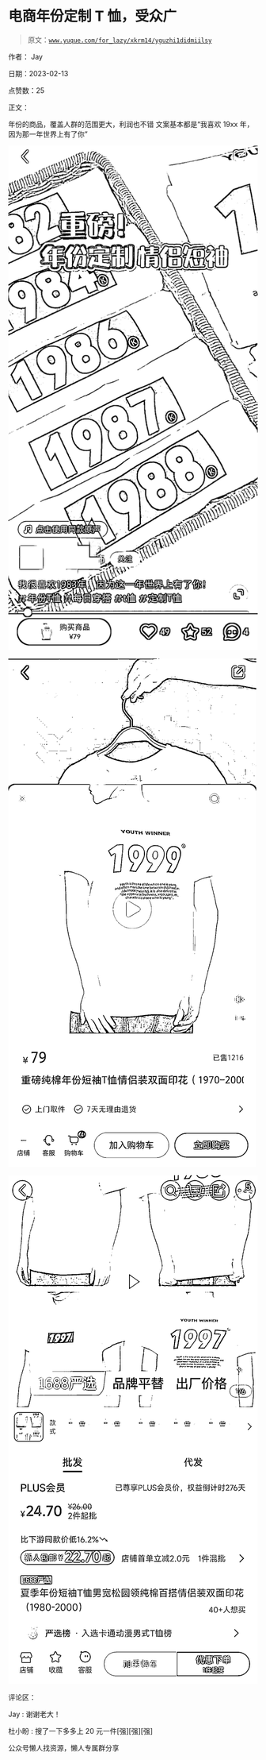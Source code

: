 # 电商年份定制 T 恤，受众广

> 原文：[`www.yuque.com/for_lazy/xkrm14/yguzhi1didmiilsy`](https://www.yuque.com/for_lazy/xkrm14/yguzhi1didmiilsy)



作者： Jay



日期：2023-02-13



点赞数：25



正文：



年份的商品，覆盖人群的范围更大，利润也不错 文案基本都是“我喜欢 19xx 年，因为那一年世界上有了你”



![](img/dc3a936f0aa9a220f1f4aba702d12bff.png)  

![](img/65b5c8078f35a89552f7f06431758897.png)  

![](img/7a128f9a055ed71faf4516981cdfbd7e.png)  

评论区：



Jay : 谢谢老大！



杜小盼 : 搜了一下多多上 20 元一件[强][强][强]



公众号懒人找资源，懒人专属群分享

